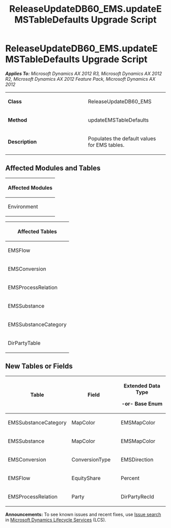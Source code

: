 ﻿---
title: ReleaseUpdateDB60_EMS.updateEMSTableDefaults Upgrade Script
TOCTitle: ReleaseUpdateDB60_EMS.updateEMSTableDefaults Upgrade Script
ms:assetid: f3870a46-0913-1a2b-d943-23e20d53c3b1
ms:mtpsurl: https://msdn.microsoft.com/en-us/library/JJ737516(v=AX.60)
ms:contentKeyID: 49712210
ms.date: 05/18/2015
mtps_version: v=AX.60
---

# ReleaseUpdateDB60\_EMS.updateEMSTableDefaults Upgrade Script 


_**Applies To:** Microsoft Dynamics AX 2012 R3, Microsoft Dynamics AX 2012 R2, Microsoft Dynamics AX 2012 Feature Pack, Microsoft Dynamics AX 2012_

<table>
<colgroup>
<col style="width: 50%" />
<col style="width: 50%" />
</colgroup>
<tbody>
<tr class="odd">
<td><p><strong>Class</strong></p></td>
<td><p>ReleaseUpdateDB60_EMS</p></td>
</tr>
<tr class="even">
<td><p><strong>Method</strong></p></td>
<td><p>updateEMSTableDefaults</p></td>
</tr>
<tr class="odd">
<td><p><strong>Description</strong></p></td>
<td><p>Populates the default values for EMS tables.</p></td>
</tr>
</tbody>
</table>


## Affected Modules and Tables

<table>
<colgroup>
<col style="width: 100%" />
</colgroup>
<thead>
<tr class="header">
<th><p>Affected Modules</p></th>
</tr>
</thead>
<tbody>
<tr class="odd">
<td><p>Environment</p></td>
</tr>
</tbody>
</table>


<table>
<colgroup>
<col style="width: 100%" />
</colgroup>
<thead>
<tr class="header">
<th><p>Affected Tables</p></th>
</tr>
</thead>
<tbody>
<tr class="odd">
<td><p>EMSFlow</p></td>
</tr>
<tr class="even">
<td><p>EMSConversion</p></td>
</tr>
<tr class="odd">
<td><p>EMSProcessRelation</p></td>
</tr>
<tr class="even">
<td><p>EMSSubstance</p></td>
</tr>
<tr class="odd">
<td><p>EMSSubstanceCategory</p></td>
</tr>
<tr class="even">
<td><p>DirPartyTable</p></td>
</tr>
</tbody>
</table>


## New Tables or Fields

<table>
<colgroup>
<col style="width: 33%" />
<col style="width: 33%" />
<col style="width: 33%" />
</colgroup>
<thead>
<tr class="header">
<th><p>Table</p></th>
<th><p>Field</p></th>
<th><p>Extended Data Type</p>
<p>-or- Base Enum</p></th>
</tr>
</thead>
<tbody>
<tr class="odd">
<td><p>EMSSubstanceCategory</p></td>
<td><p>MapColor</p></td>
<td><p>EMSMapColor</p></td>
</tr>
<tr class="even">
<td><p>EMSSubstance</p></td>
<td><p>MapColor</p></td>
<td><p>EMSMapColor</p></td>
</tr>
<tr class="odd">
<td><p>EMSConversion</p></td>
<td><p>ConversionType</p></td>
<td><p>EMSDirection</p></td>
</tr>
<tr class="even">
<td><p>EMSFlow</p></td>
<td><p>EquityShare</p></td>
<td><p>Percent</p></td>
</tr>
<tr class="odd">
<td><p>EMSProcessRelation</p></td>
<td><p>Party</p></td>
<td><p>DirPartyRecId</p></td>
</tr>
</tbody>
</table>

  
**Announcements:** To see known issues and recent fixes, use [Issue search](http://go.microsoft.com/fwlink/?linkid=389258) in [Microsoft Dynamics Lifecycle Services](http://go.microsoft.com/fwlink/?linkid=306505) (LCS).

